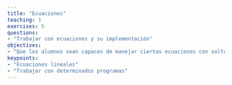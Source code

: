 ```yaml
---
title: "Ecuaciones"
teaching: 1
exercises: 5
questions:
- "Trabajar con ecuaciones y su implementación"
objectives:
- "Que los alumnos sean capaces de manejar ciertas ecuaciones con soltura"
keypoints:
- "Ecuaciones lineales"
- "Trabajar con determinados programas"
---
```

